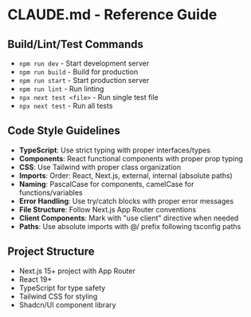 # CLAUDE.md - Reference Guide

## Build/Lint/Test Commands
- `npm run dev` - Start development server
- `npm run build` - Build for production
- `npm run start` - Start production server
- `npm run lint` - Run linting
- `npx next test <file>` - Run single test file
- `npx next test` - Run all tests

## Code Style Guidelines
- **TypeScript**: Use strict typing with proper interfaces/types
- **Components**: React functional components with proper prop typing
- **CSS**: Use Tailwind with proper class organization
- **Imports**: Order: React, Next.js, external, internal (absolute paths)
- **Naming**: PascalCase for components, camelCase for functions/variables
- **Error Handling**: Use try/catch blocks with proper error messages
- **File Structure**: Follow Next.js App Router conventions
- **Client Components**: Mark with "use client" directive when needed
- **Paths**: Use absolute imports with @/ prefix following tsconfig paths

## Project Structure
- Next.js 15+ project with App Router
- React 19+
- TypeScript for type safety
- Tailwind CSS for styling
- Shadcn/UI component library
